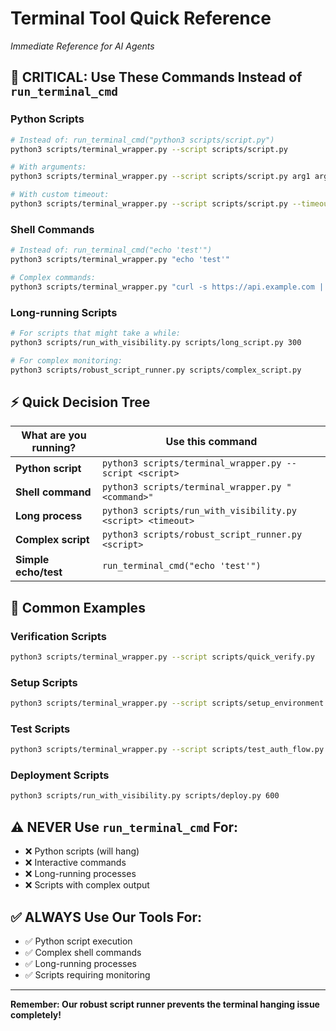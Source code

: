 # Terminal Tool Quick Reference
*Immediate Reference for AI Agents*

## 🚨 **CRITICAL: Use These Commands Instead of `run_terminal_cmd`**

### **Python Scripts**
```bash
# Instead of: run_terminal_cmd("python3 scripts/script.py")
python3 scripts/terminal_wrapper.py --script scripts/script.py

# With arguments:
python3 scripts/terminal_wrapper.py --script scripts/script.py arg1 arg2

# With custom timeout:
python3 scripts/terminal_wrapper.py --script scripts/script.py --timeout 60
```

### **Shell Commands**
```bash
# Instead of: run_terminal_cmd("echo 'test'")
python3 scripts/terminal_wrapper.py "echo 'test'"

# Complex commands:
python3 scripts/terminal_wrapper.py "curl -s https://api.example.com | jq '.'"
```

### **Long-running Scripts**
```bash
# For scripts that might take a while:
python3 scripts/run_with_visibility.py scripts/long_script.py 300

# For complex monitoring:
python3 scripts/robust_script_runner.py scripts/complex_script.py
```

## ⚡ **Quick Decision Tree**

| What are you running? | Use this command |
|----------------------|------------------|
| **Python script** | `python3 scripts/terminal_wrapper.py --script <script>` |
| **Shell command** | `python3 scripts/terminal_wrapper.py "<command>"` |
| **Long process** | `python3 scripts/run_with_visibility.py <script> <timeout>` |
| **Complex script** | `python3 scripts/robust_script_runner.py <script>` |
| **Simple echo/test** | `run_terminal_cmd("echo 'test'")` |

## 🎯 **Common Examples**

### **Verification Scripts**
```bash
python3 scripts/terminal_wrapper.py --script scripts/quick_verify.py
```

### **Setup Scripts**
```bash
python3 scripts/terminal_wrapper.py --script scripts/setup_environment.py
```

### **Test Scripts**
```bash
python3 scripts/terminal_wrapper.py --script scripts/test_auth_flow.py
```

### **Deployment Scripts**
```bash
python3 scripts/run_with_visibility.py scripts/deploy.py 600
```

## ⚠️ **NEVER Use `run_terminal_cmd` For:**
- ❌ Python scripts (will hang)
- ❌ Interactive commands
- ❌ Long-running processes
- ❌ Scripts with complex output

## ✅ **ALWAYS Use Our Tools For:**
- ✅ Python script execution
- ✅ Complex shell commands
- ✅ Long-running processes
- ✅ Scripts requiring monitoring

---

**Remember: Our robust script runner prevents the terminal hanging issue completely!**
